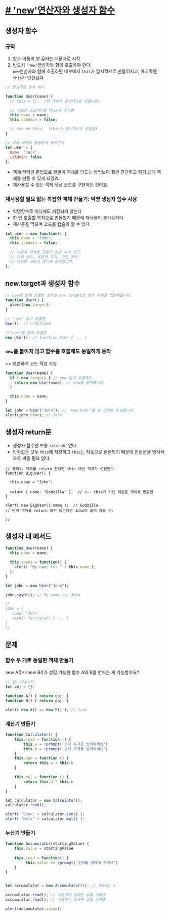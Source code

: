 # [# 'new'연산자와 생성자 함수](https://ko.javascript.info/constructor-new)

## 생성자 함수
### 규칙
1. 함수 이름의 첫 글자는 대문자로 시작
2. 반드시 `'new'`연산자와 함께 호출해야 한다.<br>
   `new`연산자와 함께 호출하면 내부에서 `this`가 암시적으로 만들어지고, 마지막엔 `this`가 반환된다

```javascript
// 알고리즘 동작 예시

function User(name) {
  // this = {};  (빈 객체가 암시적으로 만들어짐)

  // 새로운 프로퍼티를 this에 추가함
  this.name = name;
  this.isAdmin = false;

  // return this;  (this가 암시적으로 반환됨)
}

// 아래 코드와 동일하게 동작한다.
let user = {
  name: "Jack",
  isAdmin: false
};
```
* 객체 리터럴 문법으로 일일이 객체를 만드는 방법보다 훨씬 간단하고 읽기 쉽게 객체를 만들 수 있게 되었죠.
* 재사용할 수 있는 객체 생성 코드를 구현하는 것이죠.

### 재사용할 필요 없는 복잡한 객체 반들기: 익명 생성자 함수 사용
* 익명함수로 어디에도 저장되지 않는다
* 한 번 호출할 목적으로 만들었기 때문에 재사용이 불가능하다
* 재사용을 막으며 코드를 캡슐화 할 수 있다.
```javascript
let user = new function() {
  this.name = "John";
  this.isAdmin = false;

  // 사용자 객체를 만들기 위한 여러 코드.
  // 지역 변수, 복잡한 로직, 구문 등의
  // 다양한 코드가 여기에 들어갑니다.
};
```

## new.target과 생성자 함수
```javascript
// new와 함께 호출한 경우엔 new.target은 함수 자체를 반환해줍니다.
function User() {
  alert(new.target);
}

// "new" 없이 호출함
User(); // undefined

//"new"를 붙여 호출함
new User(); // function User { ... }
```
### `new`를 붙이지 않고 함수를 호출해도 동일하게 동작
=> 유연하게 코드 작성 가능
```javascript
function User(name) {
  if (!new.target) { // new 없이 호출해도
    return new User(name); // new를 붙여줍니다.
  }

  this.name = name;
}

let john = User("John"); // 'new User'를 쓴 것처럼 바꿔줍니다.
alert(john.name); // John
```
## 생성자 return문
* 생성자 함수엔 보통 `return`이 없다.
* 반환값은 모두 `this`에 저장하고 `this`는 자동으로 반환되기 때문에 반환문을 명시적으로 써줄 필요 없다.
```javascirpt
// 규칙1. 객체를 return 한다면 this 대신 객체가 반환된다
function BigUser() {

  this.name = "John";

  return { name: "Godzilla" };  // <-- this가 아닌 새로운 객체를 반환함
}

alert( new BigUser().name );  // Godzilla 
// 만약 객체를 return 하지 않는다면 John이 출력 됐을 것.

// 
```

## 생성자 내 메서드
```javascript
function User(name) {
  this.name = name;

  this.sayHi = function() {
    alert( "My name is: " + this.name );
  };
}

let john = new User("John");

john.sayHi(); // My name is: John

/*
john = {
   name: "John",
   sayHi: function() { ... }
}
*/
```

## 문제
### 함수 두 개로 동일한 객체 만들기
new A()==new B()가 성립 가능한 함수 A와 B를 만드는 게 가능할까요?
```javascript
// 답: 가능하다
let obj = {};

function A() { return obj; }
function B() { return obj; }

alert( new A() == new B() ); // true
```

### 계산기 만들기
```javascript
function Calculator() {
    this.read = function () {
        this.a = +prompt('숫자 두개를 입력하세요')
        this.b = +prompt('숫자 두개를 입력하세요')
    }
    this.sum = function () {
        return this.a + this.b 
    }

    this.mul = function () {
        return this.a * this.b 
    }
}

let calculator = new Calculator();
calculator.read();

alert( "Sum=" + calculator.sum() );
alert( "Mul=" + calculator.mul() );
```

### 누산기 만들기
```javascript
function Accumulator(startingValue) {
    this.value = startingValue
    
    this.read = function() {
         this.value += +prompt('숫자를 입력해 주세요')
    }
}


let accumulator = new Accumulator(1); // 최초값: 1

accumulator.read(); // 사용자가 입력한 값을 더해줌
accumulator.read(); // 사용자가 입력한 값을 더해줌

alert(accumulator.value);
```

